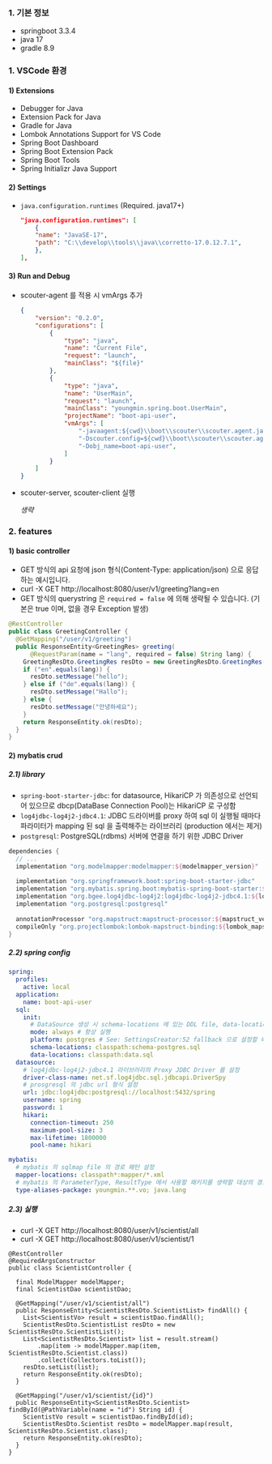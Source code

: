 ### 1. 기본 정보

- springboot 3.3.4
- java 17
- gradle 8.9

### 1. VSCode 환경

#### 1) Extensions

- Debugger for Java
- Extension Pack for Java
- Gradle for Java
- Lombok Annotations Support for VS Code
- Spring Boot Dashboard
- Spring Boot Extension Pack
- Spring Boot Tools
- Spring Initializr Java Support

#### 2) Settings

- `java.configuration.runtimes` (Required. java17+)
    ```json
    "java.configuration.runtimes": [
        {
        "name": "JavaSE-17",
        "path": "C:\\develop\\tools\\java\\corretto-17.0.12.7.1",
        },      
    ],
    ```


#### 3) Run and Debug

- scouter-agent 를 적용 시 vmArgs 추가
    ```json
    {
        "version": "0.2.0",
        "configurations": [
            {
                "type": "java",
                "name": "Current File",
                "request": "launch",
                "mainClass": "${file}"
            },
            {
                "type": "java",
                "name": "UserMain",
                "request": "launch",
                "mainClass": "youngmin.spring.boot.UserMain",
                "projectName": "boot-api-user",
                "vmArgs": [
                    "-javaagent:${cwd}\\boot\\scouter\\scouter.agent.jar",
                    "-Dscouter.config=${cwd}\\boot\\scouter\\scouter.agent.conf",
                    "-Dobj_name=boot-api-user",
                ]
            }
        ]
    }
    ```
- scouter-server, scouter-client 실행

    _생략_


### 2. features

#### 1) basic controller

- GET 방식의 api 요청에 json 형식(Content-Type: application/json) 으로 응답하는 예시입니다.
- curl -X GET http://localhost:8080/user/v1/greeting?lang=en
- GET 방식의 querystring 은 `required = false` 에 의해 생략될 수 있습니다. (기본은 true 이며, 없을 경우 Exception 발생)

```java
@RestController
public class GreetingController {
  @GetMapping("/user/v1/greeting")
  public ResponseEntity<GreetingRes> greeting(
      @RequestParam(name = "lang", required = false) String lang) {
    GreetingResDto.GreetingRes resDto = new GreetingResDto.GreetingRes();
    if ("en".equals(lang)) {
      resDto.setMessage("hello");
    } else if ("de".equals(lang)) {
      resDto.setMessage("Hallo");
    } else {
      resDto.setMessage("안녕하세요");
    }
    return ResponseEntity.ok(resDto);
  }
}
```

#### 2) mybatis crud

##### 2.1) library

- `spring-boot-starter-jdbc`: for datasource, HikariCP 가 의존성으로 선언되어 있으므로 dbcp(DataBase Connection Pool)는 HikariCP 로 구성함
- `log4jdbc-log4j2-jdbc4.1`: JDBC 드라이버를 proxy 하여 sql 이 실행될 때마다 파라미터가 mapping 된 sql 을 출력해주는 라이브러리 (production 에서는 제거) 
- `postgresql`: PostgreSQL(rdbms) 서버에 연결을 하기 위한 JDBC Driver

```gradle
dependencies {
  // ...
  implementation "org.modelmapper:modelmapper:${modelmapper_version}"
  
  implementation "org.springframework.boot:spring-boot-starter-jdbc"
  implementation "org.mybatis.spring.boot:mybatis-spring-boot-starter:${mybatis_version}"
  implementation "org.bgee.log4jdbc-log4j2:log4jdbc-log4j2-jdbc4.1:${log4jdbc_version}"
  implementation "org.postgresql:postgresql"
  
  annotationProcessor "org.mapstruct:mapstruct-processor:${mapstruct_version}"
  compileOnly "org.projectlombok:lombok-mapstruct-binding:${lombok_mapstruct_binding_version}"
}
```

##### 2.2) spring config

```yml
spring:
  profiles:
    active: local
  application:
    name: boot-api-user
  sql:
    init:
      # DataSource 생성 시 schema-locations 에 있는 DDL file, data-locations 의 DML 파일을 실행
      mode: always # 항상 실행
      platform: postgres # See: SettingsCreator:52 fallback 으로 설정할 때 활용할 수 있음
      schema-locations: classpath:schema-postgres.sql
      data-locations: classpath:data.sql
  datasource:
    # log4jdbc-log4j2-jdbc4.1 라이브러리의 Proxy JDBC Driver 를 설정 
    driver-class-name: net.sf.log4jdbc.sql.jdbcapi.DriverSpy
    # prosgresql 의 jdbc url 형식 설정
    url: jdbc:log4jdbc:postgresql://localhost:5432/spring
    username: spring
    password: 1
    hikari:
      connection-timeout: 250
      maximum-pool-size: 3
      max-lifetime: 1800000
      pool-name: hikari

mybatis:
  # mybatis 의 sqlmap file 의 경로 패턴 설정
  mapper-locations: classpath*:mapper/*.xml
  # mybatis 의 ParameterType, ResultType 에서 사용할 패키지를 생략할 대상의 경로 패턴 설정
  type-aliases-package: youngmin.**.vo; java.lang
```

##### 2.3) 실행

- curl -X GET http://localhost:8080/user/v1/scientist/all
- curl -X GET http://localhost:8080/user/v1/scientist/1

```
@RestController
@RequiredArgsConstructor
public class ScientistController {

  final ModelMapper modelMapper;
  final ScientistDao scientistDao;
  
  @GetMapping("/user/v1/scientist/all")
  public ResponseEntity<ScientistResDto.ScientistList> findAll() {
    List<ScientistVo> result = scientistDao.findAll();
    ScientistResDto.ScientistList resDto = new ScientistResDto.ScientistList();
    List<ScientistResDto.Scientist> list = result.stream()
        .map(item -> modelMapper.map(item, ScientistResDto.Scientist.class))
        .collect(Collectors.toList());
    resDto.setList(list);
    return ResponseEntity.ok(resDto);
  }
  
  @GetMapping("/user/v1/scientist/{id}")
  public ResponseEntity<ScientistResDto.Scientist> findById(@PathVariable(name = "id") String id) {
    ScientistVo result = scientistDao.findById(id);
    ScientistResDto.Scientist resDto = modelMapper.map(result, ScientistResDto.Scientist.class);
    return ResponseEntity.ok(resDto);
  }
}
```